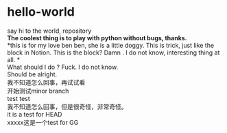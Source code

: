 # hello-world
say hi to the world, repository  
**The coolest thing is to play with python without bugs, thanks.**  
*this is for my love ben ben, she is a little doggy. This is trick, just like the block in Notion. This is the block? Damn . I do not know, interesting thing at all. *  
What should I do ? Fuck. I do not know.   
Should be alright.  
我不知道怎么回事，再试试看  
开始测试minor branch  
test test  
我不知道怎么回事，但是很奇怪，非常奇怪。   
it is a test for HEAD  
xxxxx这是一个test for GG
